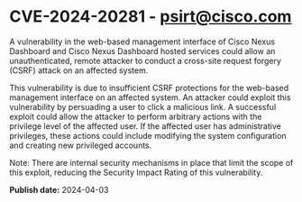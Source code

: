 # CVE-2024-20281 - psirt@cisco.com

A vulnerability in the web-based management interface of Cisco Nexus Dashboard and Cisco Nexus Dashboard hosted services could allow an unauthenticated, remote attacker to conduct a cross-site request forgery (CSRF) attack on an affected system.
 This vulnerability is due to insufficient CSRF protections for the web-based management interface on an affected system. An attacker could exploit this vulnerability by persuading a user to click a malicious link. A successful exploit could allow the attacker to perform arbitrary actions with the privilege level of the affected user. If the affected user has administrative privileges, these actions could include modifying the system configuration and creating new privileged accounts.
 Note: There are internal security mechanisms in place that limit the scope of this exploit, reducing the Security Impact Rating of this vulnerability.

**Publish date:** 2024-04-03
